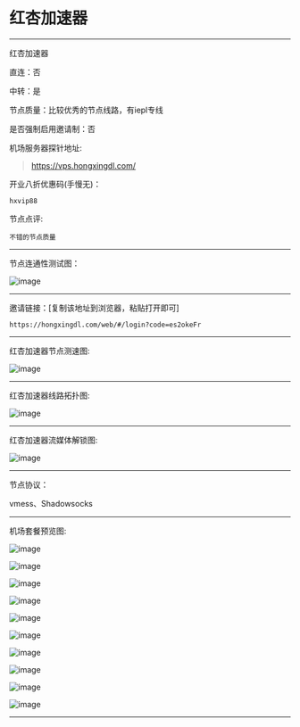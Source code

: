 # 红杏加速器

-------------------------

红杏加速器

直连：否

中转：是

节点质量：比较优秀的节点线路，有iepl专线

是否强制启用邀请制：否

机场服务器探针地址:

> https://vps.hongxingdl.com/

开业八折优惠码(手慢无)：

    hxvip88

节点点评:

    不错的节点质量

-------------------------

节点连通性测试图：

![image](/img/37.png)

-------------------------

邀请链接：[复制该地址到浏览器，粘贴打开即可]

    https://hongxingdl.com/web/#/login?code=es2okeFr

-------------------------

红杏加速器节点测速图:

![image](/img/38.png)

-------------------------

红杏加速器线路拓扑图:

![image](/img/39.png)

-------------------------

红杏加速器流媒体解锁图:

![image](/img/40.png)

-------------------------

节点协议：

vmess、Shadowsocks

-------------------------

机场套餐预览图:

![image](/price/hx/1.png)

![image](/price/hx/2.png)

![image](/price/hx/3.png)

![image](/price/hx/4.png)

![image](/price/hx/5.png)

![image](/price/hx/6.png)

![image](/price/hx/7.png)

![image](/price/hx/8.png)

![image](/price/hx/9.png)

![image](/price/hx/10.png)

-------------------------